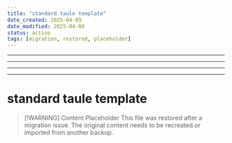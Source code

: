 ```yaml
---
title: "standard taule template"
date_created: 2025-04-09
date_modified: 2025-04-09
status: active
tags: [migration, restored, placeholder]
---
```


---

---

---

---

# standard taule template

> [\!WARNING] Content Placeholder
> This file was restored after a migration issue. The original content needs to be recreated or imported from another backup.

